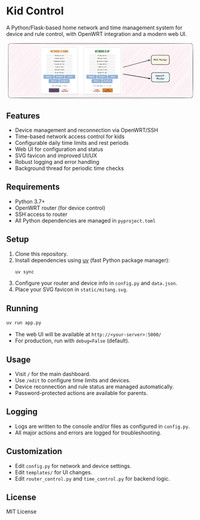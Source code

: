 # Kid Control

A Python/Flask-based home network and time management system for device and rule control, with OpenWRT integration and a modern web UI.

![](src/static/kid_control.png)

## Features

- Device management and reconnection via OpenWRT/SSH
- Time-based network access control for kids
- Configurable daily time limits and rest periods
- Web UI for configuration and status
- SVG favicon and improved UI/UX
- Robust logging and error handling
- Background thread for periodic time checks

## Requirements

- Python 3.7+
- OpenWRT router (for device control)
- SSH access to router
- All Python dependencies are managed in `pyproject.toml`

## Setup

1. Clone this repository.
2. Install dependencies using [uv](https://github.com/astral-sh/uv) (fast Python package manager):
   ```bash
   uv sync
   ```
3. Configure your router and device info in `config.py` and `data.json`.
4. Place your SVG favicon in `static/mitang.svg`.

## Running

```bash
uv run app.py
```

- The web UI will be available at `http://<your-server>:5000/`
- For production, run with `debug=False` (default).

## Usage

- Visit `/` for the main dashboard.
- Use `/edit` to configure time limits and devices.
- Device reconnection and rule status are managed automatically.
- Password-protected actions are available for parents.

## Logging

- Logs are written to the console and/or files as configured in `config.py`.
- All major actions and errors are logged for troubleshooting.

## Customization

- Edit `config.py` for network and device settings.
- Edit `templates/` for UI changes.
- Edit `router_control.py` and `time_control.py` for backend logic.

## License

MIT License
